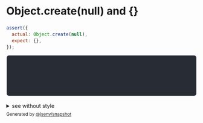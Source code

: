 # Object.create(null) and {}

```js
assert({
  actual: Object.create(null),
  expect: {},
});
```

![img](throw.svg)

<details>
  <summary>see without style</summary>

```console
AssertionError: actual and expect are different

actual: {
  __proto__: null,
}
expect: {}
```

</details>


<sub>
  Generated by <a href="https://github.com/jsenv/core/tree/main/packages/independent/snapshot">@jsenv/snapshot</a>
</sub>